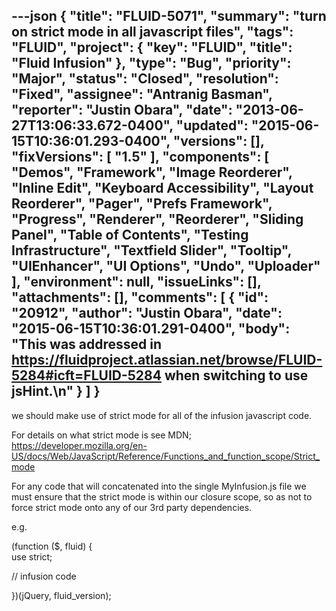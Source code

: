 ---json
{
  "title": "FLUID-5071",
  "summary": "turn on strict mode in all javascript files",
  "tags": "FLUID",
  "project": {
    "key": "FLUID",
    "title": "Fluid Infusion"
  },
  "type": "Bug",
  "priority": "Major",
  "status": "Closed",
  "resolution": "Fixed",
  "assignee": "Antranig Basman",
  "reporter": "Justin Obara",
  "date": "2013-06-27T13:06:33.672-0400",
  "updated": "2015-06-15T10:36:01.293-0400",
  "versions": [],
  "fixVersions": [
    "1.5"
  ],
  "components": [
    "Demos",
    "Framework",
    "Image Reorderer",
    "Inline Edit",
    "Keyboard Accessibility",
    "Layout Reorderer",
    "Pager",
    "Prefs Framework",
    "Progress",
    "Renderer",
    "Reorderer",
    "Sliding Panel",
    "Table of Contents",
    "Testing Infrastructure",
    "Textfield Slider",
    "Tooltip",
    "UIEnhancer",
    "UI Options",
    "Undo",
    "Uploader"
  ],
  "environment": null,
  "issueLinks": [],
  "attachments": [],
  "comments": [
    {
      "id": "20912",
      "author": "Justin Obara",
      "date": "2015-06-15T10:36:01.291-0400",
      "body": "This was addressed in <https://fluidproject.atlassian.net/browse/FLUID-5284#icft=FLUID-5284> when switching to use jsHint.\n"
    }
  ]
}
---
we should make use of strict mode for all of the infusion javascript code.

For details on what strict mode is see MDN;\
<https://developer.mozilla.org/en-US/docs/Web/JavaScript/Reference/Functions_and_function_scope/Strict_mode>

For any code that will concatenated into the single MyInfusion.js file we must ensure that the strict mode is within our closure scope, so as not to force strict mode onto any of our 3rd party dependencies.

e.g.

(function ($, fluid) {\
use strict;

// infusion code

})(jQuery, fluid\_version);

        